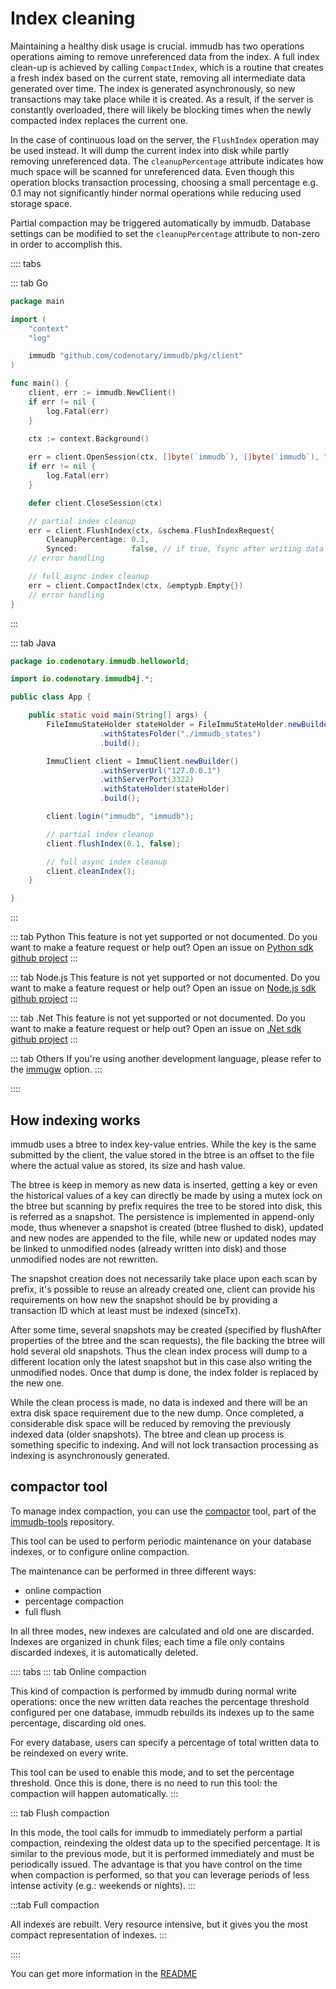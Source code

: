 # Index cleaning

<WrappedSection>

Maintaining a healthy disk usage is crucial. immudb has two operations operations aiming to remove unreferenced data from the index.
A full index clean-up is achieved by calling `CompactIndex`, which is a routine that creates a fresh index based on the current state, removing all intermediate data generated over time. 
The index is generated asynchronously, so new transactions may take place while it is created. As a result, if the server is constantly overloaded, there will likely be blocking times when the newly compacted index replaces the current one.

In the case of continuous load on the server, the `FlushIndex` operation may be used instead. It will dump the current index into disk while partly removing unreferenced data. The `cleanupPercentage` attribute indicates how much space will be scanned for unreferenced data. Even though this operation blocks transaction processing, choosing a small percentage e.g. 0.1 may not significantly hinder normal operations while reducing used storage space. 

Partial compaction may be triggered automatically by immudb. Database settings can be modified to set the `cleanupPercentage` attribute to non-zero in order to accomplish this.

</WrappedSection>

:::: tabs

::: tab Go
```go
package main

import (
	"context"
	"log"

	immudb "github.com/codenotary/immudb/pkg/client"
)

func main() {
    client, err := immudb.NewClient()
    if err != nil {
        log.Fatal(err)
    }

    ctx := context.Background()
        
    err = client.OpenSession(ctx, []byte(`immudb`), []byte(`immudb`), "defaultdb")
    if err != nil {
        log.Fatal(err)
    }

    defer client.CloseSession(ctx)

    // partial index cleanup
    err = client.FlushIndex(ctx, &schema.FlushIndexRequest{
        CleanupPercentage: 0.1,
        Synced:            false, // if true, fsync after writing data to avoid index regeneration in the case of an unexpected crash
    // error handling

    // full async index cleanup
    err = client.CompactIndex(ctx, &emptypb.Empty{})
    // error handling
}
```
:::

::: tab Java

```java
package io.codenotary.immudb.helloworld;

import io.codenotary.immudb4j.*;

public class App {

    public static void main(String[] args) {
        FileImmuStateHolder stateHolder = FileImmuStateHolder.newBuilder()
                    .withStatesFolder("./immudb_states")
                    .build();

        ImmuClient client = ImmuClient.newBuilder()
                    .withServerUrl("127.0.0.1")
                    .withServerPort(3322)
                    .withStateHolder(stateHolder)
                    .build();

        client.login("immudb", "immudb");

        // partial index cleanup
        client.flushIndex(0.1, false);

        // full async index cleanup
        client.cleanIndex();
    }

}
```
:::

::: tab Python
This feature is not yet supported or not documented.
Do you want to make a feature request or help out? Open an issue on [Python sdk github project](https://github.com/codenotary/immudb-py/issues/new)
:::

::: tab Node.js
This feature is not yet supported or not documented.
Do you want to make a feature request or help out? Open an issue on [Node.js sdk github project](https://github.com/codenotary/immudb-node/issues/new)
:::

::: tab .Net
This feature is not yet supported or not documented.
Do you want to make a feature request or help out? Open an issue on [.Net sdk github project](https://github.com/codenotary/immudb4dotnet/issues/new)
:::

::: tab Others
If you're using another development language, please refer to the [immugw](../connecting/immugw.md) option.
:::

::::

<WrappedSection>

## How indexing works

immudb uses a btree to index key-value entries. While the key is the same submitted by the client, the value stored in the btree is an offset to the file where the actual value as stored, its size and hash value.

The btree is keep in memory as new data is inserted, getting a key or even the historical values of a key can directly be made by using a mutex lock on the btree but scanning by prefix requires the tree to be stored into disk, this is referred as a snapshot.
The persistence is implemented in append-only mode, thus whenever a snapshot is created (btree flushed to disk), updated and new nodes are appended to the file, while new or updated nodes may be linked to unmodified nodes (already written into disk) and those unmodified nodes are not rewritten.

The snapshot creation does not necessarily take place upon each scan by prefix, it's possible to reuse an already created one, client can provide his requirements on how new the snapshot should be by providing a transaction ID which at least must be indexed (sinceTx).

After some time, several snapshots may be created (specified by flushAfter properties of the btree and the scan requests), the file backing the btree will hold several old snapshots. Thus the clean index process will dump to a different location only the latest snapshot but in this case also writing the unmodified nodes. Once that dump is done, the index folder is replaced by the new one.

While the clean process is made, no data is indexed and there will be an extra disk space requirement due to the new dump. Once completed, a considerable disk space will be reduced by removing the previously indexed data (older snapshots).
The btree and clean up process is something specific to indexing. And will not lock transaction processing as indexing is asynchronously generated.

</WrappedSection>

<WrappedSection>

## compactor tool

To manage index compaction, you can use the [compactor](https://github.com/codenotary/immudb-tools/tree/main/compactor) tool,
part of the [immudb-tools](https://github.com/codenotary/immudb-tools) repository.

This tool can be used to perform periodic maintenance on your database indexes, or to configure online compaction.

The maintenance can be performed in three different ways:
- online compaction
- percentage compaction
- full flush

In all three modes, new indexes are calculated and old one are discarded. Indexes are organized in chunk files; each time a file only contains discarded indexes, it is automatically deleted.

:::: tabs
::: tab Online compaction

This kind of compaction is performed by immudb during normal write operations: once the new written data reaches the percentage threshold configured per one database, immudb rebuilds its indexes up to the same percentage, discarding old ones.

For every database, users can specify a percentage of total written data to be reindexed on every write.

This tool can be used to enable this mode, and to set the percentage threshold. Once this is done, there is no need to run this tool: the compaction will happen automatically.
:::

::: tab Flush compaction

In this mode, the tool calls for immudb to immediately perform a partial compaction, reindexing the oldest data up to the specified percentage. It is similar to the previous mode, but it is performed immediately and must be periodically issued.
The advantage is that you have control on the time when compaction is performed, so that you can leverage periods of less intense activity (e.g.: weekends or nights).
:::

:::tab Full compaction

All indexes are rebuilt. Very resource intensive, but it gives you the most compact representation of indexes.
:::

::::

You can get more information in the [README](https://github.com/codenotary/immudb-tools/tree/main/compactor)

</WrappedSection>
